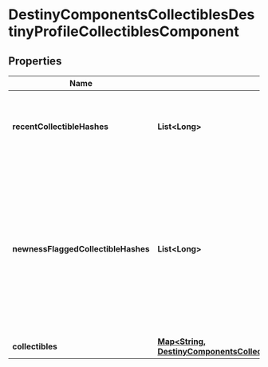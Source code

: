
# DestinyComponentsCollectiblesDestinyProfileCollectiblesComponent

## Properties
Name | Type | Description | Notes
------------ | ------------- | ------------- | -------------
**recentCollectibleHashes** | **List&lt;Long&gt;** | The list of collectibles determined by the game as having been \&quot;recently\&quot; acquired. |  [optional]
**newnessFlaggedCollectibleHashes** | **List&lt;Long&gt;** | The list of collectibles determined by the game as having been \&quot;recently\&quot; acquired.  The game client itself actually controls this data, so I personally question whether anyone will get much use out of this: because we can&#39;t edit this value through the API. But in case anyone finds it useful, here it is. |  [optional]
**collectibles** | [**Map&lt;String, DestinyComponentsCollectiblesDestinyCollectibleComponent&gt;**](DestinyComponentsCollectiblesDestinyCollectibleComponent.md) |  |  [optional]




